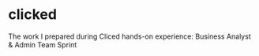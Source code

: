 # clicked
The work I prepared during Cliced hands-on experience: Business Analyst & Admin Team Sprint
